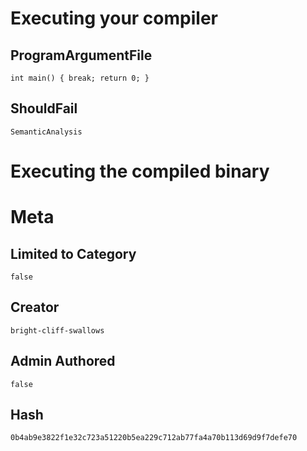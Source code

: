# Executing your compiler

## ProgramArgumentFile

```
int main() { break; return 0; }  
```

## ShouldFail

```
SemanticAnalysis
```

# Executing the compiled binary

# Meta

## Limited to Category

```
false
```

## Creator

```
bright-cliff-swallows
```

## Admin Authored

```
false
```

## Hash

```
0b4ab9e3822f1e32c723a51220b5ea229c712ab77fa4a70b113d69d9f7defe70
```
